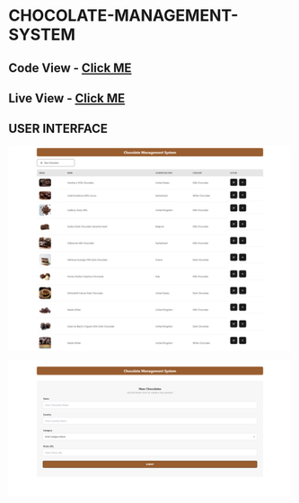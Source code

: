 # CHOCOLATE-MANAGEMENT-SYSTEM

## Code View - [Click ME](./my-app/src/)

## Live View - [Click ME](https://chocolate-master.netlify.app/)

## USER INTERFACE

![ui-2](<./assets/UI%20(2).png>)

![ui-1](<./assets/UI%20(1).png>)
